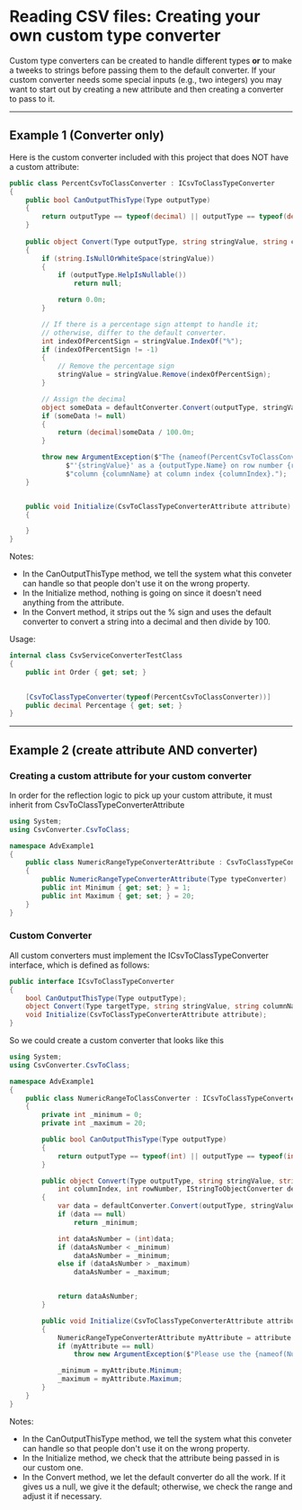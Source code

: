 # Reading CSV files:  Creating your own custom type converter

Custom type converters can be created to handle different types **or**  to make a tweeks to strings before passing them to the default converter.  If your custom converter needs some special inputs (e.g., two integers) you may want to start out by creating a new attribute and then creating a converter to pass to it.

---
## Example 1 (Converter only)
Here is the custom converter included with this project that does NOT have a custom attribute:
```c#
public class PercentCsvToClassConverter : ICsvToClassTypeConverter
{ 
	public bool CanOutputThisType(Type outputType)
	{
		return outputType == typeof(decimal) || outputType == typeof(decimal?);
	}
	
	public object Convert(Type outputType, string stringValue, string columnName, int columnIndex, int rowNumber, IStringToObjectDefaultConverters defaultConverter)
	{
		if (string.IsNullOrWhiteSpace(stringValue))
		{
			if (outputType.HelpIsNullable())
				return null;

			return 0.0m;
		}

		// If there is a percentage sign attempt to handle it; 
		// otherwise, differ to the default converter.
		int indexOfPercentSign = stringValue.IndexOf("%");
		if (indexOfPercentSign != -1)
		{
			// Remove the percentage sign
			stringValue = stringValue.Remove(indexOfPercentSign);
		}

		// Assign the decimal
		object someData = defaultConverter.Convert(outputType, stringValue, columnName, columnIndex, rowNumber);
		if (someData != null)
		{
			return (decimal)someData / 100.0m;
		}

		throw new ArgumentException($"The {nameof(PercentCsvToClassConverter)} converter cannot parse the string " +
			  $"'{stringValue}' as a {outputType.Name} on row number {rowNumber} in " +
			  $"column {columnName} at column index {columnIndex}.");
	}


	public void Initialize(CsvToClassTypeConverterAttribute attribute)
	{

	}
}
```

Notes:
- In the CanOutputThisType method, we tell the system what this conveter can handle so that people don't use it on the wrong property.
- In the Initialize method, nothing is going on since it doesn't need anything from the attribute.
- In the Convert method, it strips out the % sign and uses the default converter to convert a string into a decimal and then divide by 100.

Usage:
```c#
internal class CsvServiceConverterTestClass
{
	public int Order { get; set; }

	
	[CsvToClassTypeConverter(typeof(PercentCsvToClassConverter))]
	public decimal Percentage { get; set; }
}
```

---
## Example 2 (create attribute AND converter)

### Creating a custom attribute for your custom converter
In order for the reflection logic to pick up your custom attribute, it must inherit from CsvToClassTypeConverterAttribute
```C#
using System;
using CsvConverter.CsvToClass;

namespace AdvExample1
{
    public class NumericRangeTypeConverterAttribute : CsvToClassTypeConverterAttribute
    {
        public NumericRangeTypeConverterAttribute(Type typeConverter) : base(typeConverter) { }
        public int Minimum { get; set; } = 1;
        public int Maximum { get; set; } = 20;
    }
}
```

### Custom Converter
All custom converters must implement the ICsvToClassTypeConverter interface, which is defined as follows:
```C#
public interface ICsvToClassTypeConverter
{
	bool CanOutputThisType(Type outputType);
	object Convert(Type targetType, string stringValue, string columnName, int columnIndex, int rowNumber, IStringToObjectConverter defaultConverter);
	void Initialize(CsvToClassTypeConverterAttribute attribute);
}
```
So we could create a custom converter that looks like this
```c#
using System;
using CsvConverter.CsvToClass;

namespace AdvExample1
{
    public class NumericRangeToClassConverter : ICsvToClassTypeConverter
    {
        private int _minimum = 0;
        private int _maximum = 20;

        public bool CanOutputThisType(Type outputType)
        {
            return outputType == typeof(int) || outputType == typeof(int?);
        }

        public object Convert(Type outputType, string stringValue, string columnName,
            int columnIndex, int rowNumber, IStringToObjectConverter defaultConverter)
        {
            var data = defaultConverter.Convert(outputType, stringValue, columnName, columnIndex, rowNumber);
            if (data == null)
                return _minimum;

            int dataAsNumber = (int)data;
            if (dataAsNumber < _minimum)
                dataAsNumber = _minimum;
            else if (dataAsNumber > _maximum)
                dataAsNumber = _maximum;


            return dataAsNumber;
        }

        public void Initialize(CsvToClassTypeConverterAttribute attribute)
        {
            NumericRangeTypeConverterAttribute myAttribute = attribute as NumericRangeTypeConverterAttribute;
            if (myAttribute == null)
                throw new ArgumentException($"Please use the {nameof(NumericRangeTypeConverterAttribute)} attribute with this converter!");

            _minimum = myAttribute.Minimum;
            _maximum = myAttribute.Maximum;
        }
    }
}
```

Notes:
- In the CanOutputThisType method, we tell the system what this conveter can handle so that people don't use it on the wrong property.
- In the Initialize method, we check that the attribute being passed in is our custom one.
- In the Convert method, we let the default converter do all the work.  If it gives us a null, we give it the default; otherwise, we check the range and adjust it if necessary.